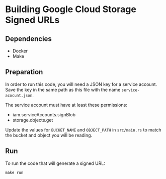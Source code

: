 # Building Google Cloud Storage Signed URLs

## Dependencies

- Docker
- Make

## Preparation

In order to run this code, you will need a JSON key for a service account. Save the key in the same path as this file with the name `service-acocunt.json`.

The service account must have at least these permissions:

- iam.serviceAccounts.signBlob
- storage.objects.get

Update the values for `BUCKET_NAME` and `OBJECT_PATH` in `src/main.rs` to match the bucket and object you will be reading.

## Run

To run the code that will generate a signed URL:

```
make run
```
